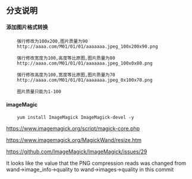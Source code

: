 ## 分支说明

#### 添加图片格式转换

```
    强行修改为100x200,图片质量为90
    http://aaaa.com/M01/01/01/aaaaaaa.jpeg_100x200x90.png
    
    强行修改宽度为100,高度等比原图,图片质量为80
    http://aaaa.com/M01/01/01/aaaaaaa.jpeg_100x0x80.png
    
    强行修改高度为100,宽度等比原图,图片质量为70
    http://aaaa.com/M01/01/01/aaaaaaa.jpeg_0x100x70.png
    
    图片质量只能为1-100
```




#### imageMagic
```
    yum install ImageMagick ImageMagick-devel -y
```


https://www.imagemagick.org/script/magick-core.php

https://www.imagemagick.org/MagickWand/resize.htm

https://github.com/ImageMagick/ImageMagick/issues/29

It looks like the value that the PNG compression reads was changed from wand->image_info->quality to wand->images->quality in this commit






